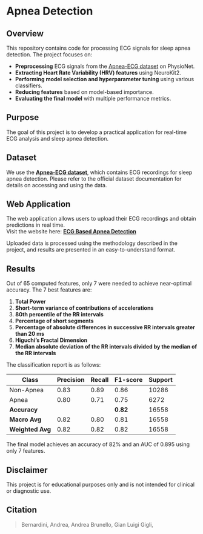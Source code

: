 # Apnea Detection

## Overview
This repository contains code for processing ECG signals for sleep apnea detection. The project focuses on:
- **Preprocessing** ECG signals from the [Apnea-ECG dataset](https://www.physionet.org/content/apnea-ecg/) on PhysioNet.
- **Extracting Heart Rate Variability (HRV) features** using NeuroKit2.
- **Performing model selection and hyperparameter tuning** using various classifiers.
- **Reducing features** based on model-based importance.
- **Evaluating the final model** with multiple performance metrics.

## Purpose
The goal of this project is to develop a practical application for real-time ECG analysis and sleep apnea detection.

## Dataset
We use the **[Apnea-ECG dataset](https://www.physionet.org/content/apnea-ecg/)**, which contains ECG recordings for sleep apnea detection. Please refer to the official dataset documentation for details on accessing and using the data.

## Web Application
The web application allows users to upload their ECG recordings and obtain predictions in real time.  
Visit the website here: **[ECG Based Apnea Detection](https://ecg-based-apnea-detection.streamlit.app/)**

Uploaded data is processed using the methodology described in the project, and results are presented in an easy-to-understand format.

## Results
Out of 65 computed features, only 7 were needed to achieve near-optimal accuracy. The 7 best features are:
1. **Total Power**
2. **Short-term variance of contributions of accelerations**
3. **80th percentile of the RR intervals**
4. **Percentage of short segments**
5. **Percentage of absolute differences in successive RR intervals greater than 20 ms**
6. **Higuchi’s Fractal Dimension**
7. **Median absolute deviation of the RR intervals divided by the median of the RR intervals**

The classification report is as follows:

| Class            | Precision | Recall | F1-score | Support |
|------------------|-----------|--------|----------|---------|
| Non-Apnea        | 0.83      | 0.89   | 0.86     | 10286   |
| Apnea            | 0.80      | 0.71   | 0.75     | 6272    |
| **Accuracy**     |           |        | **0.82** | 16558   |
| **Macro Avg**    | 0.82      | 0.80   | 0.81     | 16558   |
| **Weighted Avg** | 0.82      | 0.82   | 0.82     | 16558   |

The final model achieves an accuracy of 82% and an AUC of 0.895 using only 7 features.

## Disclaimer
This project is for educational purposes only and is not intended for clinical or diagnostic use.

## Citation
> Bernardini, Andrea, Andrea Brunello, Gian Luigi Gigli,
